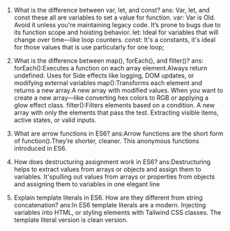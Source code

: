 1) What is the difference between var, let, and const?
ans: Var, let, and const these all are variables to set a value for function.
var: Var is Old. Avoid it unless you're maintaining legacy code. It’s prone to bugs due to its function scope and hoisting behavior.
let: Ideal for variables that will change over time—like loop counters.
const: It's a constants, it's ideal for those values that is use particularly for one loop;

2) What is the difference between map(), forEach(), and filter()?
ans: forEach():Executes a function on each array element.Always return undefined. Uses for  Side effects like logging, DOM updates, or modifying external variables
map():Transforms each element and returns a new array.A new array with modified values.  When you want to create a new array—like converting hex colors to RGB or applying a glow effect class.
filter():Filters elements based on a condition. A new array with only the elements that pass the test. Extracting visible items, active states, or valid inputs.

3) What are arrow functions in ES6?
ans:Arrow functions are the short form of function().They’re shorter, cleaner. This anonymous functions introduced in ES6.

4) How does destructuring assignment work in ES6?
ans:Destructuring helps to extract values from arrays or objects and assign them to variables.
It'spulling out values from arrays or properties from objects and assigning them to variables in one elegant line

5) Explain template literals in ES6. How are they different from string concatenation?
ans:In ES6 template literals are a modern. Injecting variables into HTML, or styling elements with Tailwind CSS classes. The template literal version is clean version.
